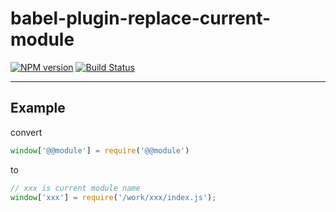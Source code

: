 # babel-plugin-replace-current-module

[![NPM version](https://img.shields.io/npm/v/babel-plugin-replace-current-module.svg?style=flat)](https://npmjs.org/package/babel-plugin-replace-current-module)
[![Build Status](https://img.shields.io/travis/gxcsoccer/babel-plugin-replace-current-module.svg?style=flat)](https://travis-ci.org/gxcsoccer/babel-plugin-replace-current-module)

----

## Example

convert
```js
window['@@module'] = require('@@module')
```

to 
```js
// xxx is current module name
window['xxx'] = require('/work/xxx/index.js');
```
